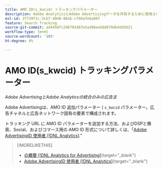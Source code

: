 ```yaml
---
title: AMO ID(s_kwcid) トラッキングパラメーター
description: Adobe AnalyticsとAdobe Advertisingデータを共有するために使用されるトラッキングパラメーターについて説明します。
exl-id: 3f739f1c-3cb7-40d0-86ab-cf66afe6a06f
feature: Search Tracking
source-git-commit: ad4450fc296703487e5a306eeb0d870db4dd5621
workflow-type: tm+mt
source-wordcount: '103'
ht-degree: 0%

---
```


# AMO ID(s_kwcid) トラッキングパラメーター

*Adobe AdvertisingとAdobe Analyticsの統合のみの広告主*

Adobe Advertisingは、AMO ID 追加パラメーター ( `s_kwcid` パラメーター。広告チャネルと広告ネットワーク固有の要素で構成されます。

トラッキング URL に AMO ID パラメーターを追加する方法、およびDSPと検索、Social、およびコマース用の AMO ID 形式について詳しくは、「[Adobe AdvertisingID 使用者 [!DNL Analytics]](/help/integrations/analytics/ids.md#amo-id).&quot;

>[!MORELIKETHIS]
>
>* [の概要 [!DNL Analytics for Advertising]](/help/integrations/analytics/overview.md){target="_blank"}
>* [Adobe AdvertisingID 使用者 [!DNL Analytics]](/help/integrations/analytics/ids.md#amo-id){target="_blank"}
